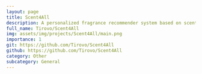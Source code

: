 ```yaml
---
layout: page
title: Scent4All
description: A personalized fragrance recommender system based on scent note similarity using TF-IDF vectorization and cosine similarity.
full_name: Tirovo/Scent4All
img: assets/img/projects/Scent4All/main.png
importance: 1
git: https://github.com/Tirovo/Scent4All
github: https://github.com/Tirovo/Scent4All
category: Other
subcategory: General
---
```




